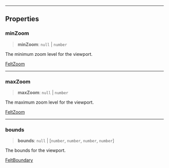 ***

## Properties

### minZoom

> **minZoom**: `null` | `number`

The minimum zoom level for the viewport.

[FeltZoom](../Shared/FeltZoom.md)

***

### maxZoom

> **maxZoom**: `null` | `number`

The maximum zoom level for the viewport.

[FeltZoom](../Shared/FeltZoom.md)

***

### bounds

> **bounds**: `null` | \[`number`, `number`, `number`, `number`]

The bounds for the viewport.

[FeltBoundary](../Shared/FeltBoundary.md)
